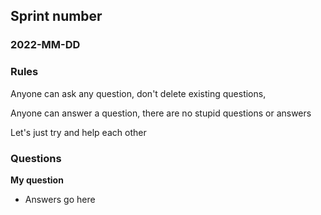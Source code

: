 ## Sprint number
### 2022-MM-DD
### Rules
Anyone can ask any question, don't delete existing questions,

Anyone can answer a question, there are no stupid questions or answers

Let's just try and help each other 

### Questions
**My question**
 - Answers go here